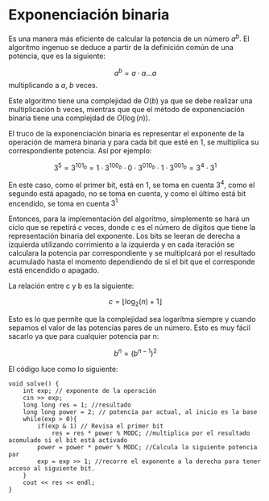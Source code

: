 # Exponenciación binaria

Es una manera más eficiente de calcular la potencia de un número $a^b$. El algoritmo ingenuo se deduce a partir de la definición común de una potencia, que es la siguiente:

$$ a^b = a \cdot a \dots a$$ 
multiplicando a $a$, $b$ veces.

Este algoritmo tiene una complejidad de $O(b)$ ya que se debe realizar una multiplicación b veces, mientras que que el método de exponenciación binaria tiene una complejdad de $O(\log(n))$.


El truco de la exponenciación binaria es representar el exponente de la operación de mamera binaria y para cada bit que esté en 1, se multiplica su correspondiente potencia. Así por ejemplo:

$$3^5 = 3^{101_b} = 1 \cdot 3^{100_b} \cdot 0 \cdot 3^{010_b} \cdot 1 \cdot 3^{001_b} = 3^4 \cdot 3^1$$

En este caso, como el primer bit, está en 1, se toma en cuenta $3^4$, como el segundo está apagado, no se toma en cuenta, y como el último está bit encendido, se toma en cuenta $3^1$

Entonces, para la implementación del algoritmo, simplemente se hará un ciclo que se repetirá $c$ veces, donde $c$ es el número de dígitos que tiene la representación binaria del exponente. Los bits se leeran de derecha a izquierda utilizando corrimiento a la izquierda y en cada iteración se calculara la potencia par correspondiente y se multiplcará por el resultado acumulado hasta el momento dependiendo de si el bit que el corresponde está encendido o apagado.

La relación entre c y b es la siguiente:

$$c = \lfloor \log_2(n) + 1 \rfloor$$ 

Esto es lo que permite que la complejidad sea logarítma siempre y cuando sepamos el valor de las potencias pares de un número. Esto es muy fácil sacarlo ya que para cualquier potencia par n:

$$b^n = (b^{n-1})^2$$

El código luce como lo siguiente:
```
void solve() {
    int exp; // exponente de la operación
    cin >> exp;
    long long res = 1; //resultado
    long long power = 2; // potencia par actual, al inicio es la base
    while(exp > 0){
        if(exp & 1) // Revisa el primer bit
            res = res * power % MODC; //multiplica por el resultado acomulado si el bit está activado
        power = power * power % MODC; //Calcula la siguiente potencia par
        exp = exp >> 1; //recorre el exponente a la derecha para tener acceso al siguiente bit.
    }
    cout << res << endl;
}
```